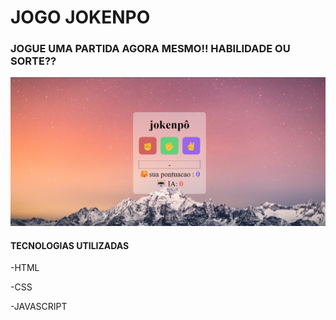 <h1>JOGO JOKENPO</h1>
<H3> JOGUE UMA PARTIDA AGORA MESMO!! HABILIDADE OU SORTE??</H3>

<IMG SRC='https://raw.githubusercontent.com/devsantos1/jokenpo/9156d2b084f3e6c26a07491c25d70145ea30ee59/assets/capa.png' >

<H4>TECNOLOGIAS UTILIZADAS</H4>
<P>
  -HTML 
  
  -CSS
  
  -JAVASCRIPT
</P>


 
   
